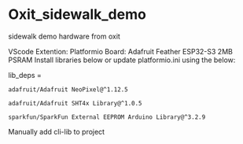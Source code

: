 # Oxit_sidewalk_demo
sidewalk demo hardware from oxit

VScode Extention: Platformio
Board: Adafruit Feather ESP32-S3 2MB PSRAM
Install libraries below or update platformio.ini using the below:

lib_deps = 
	
 	adafruit/Adafruit NeoPixel@^1.12.5
 
	adafruit/Adafruit SHT4x Library@^1.0.5
 
	sparkfun/SparkFun External EEPROM Arduino Library@^3.2.9

Manually add cli-lib to project 


